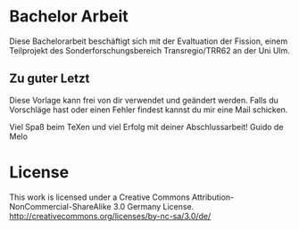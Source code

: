 # Bachelor Arbeit

Diese Bachelorarbeit beschäftigt sich mit der Evaltuation der Fission, einem Teilprojekt des Sonderforschungsbereich Transregio/TRR62 an der Uni Ulm.

## Zu guter Letzt

Diese Vorlage kann frei von dir verwendet und geändert werden. Falls du Vorschläge hast oder einen Fehler findest kannst du mir eine Mail schicken.

Viel Spaß beim TeXen und viel Erfolg mit deiner Abschlussarbeit!
Guido de Melo


# License
This work is licensed under a Creative Commons Attribution-NonCommercial-ShareAlike 3.0 Germany License.
http://creativecommons.org/licenses/by-nc-sa/3.0/de/


